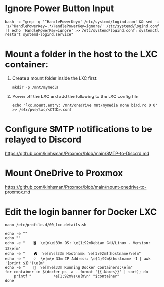 # Ignore Power Button Input
   ```
   bash -c "grep -q '^HandlePowerKey=' /etc/systemd/logind.conf && sed -i 's/^HandlePowerKey=.*/HandlePowerKey=ignore/' /etc/systemd/logind.conf || echo 'HandlePowerKey=ignore' >> /etc/systemd/logind.conf; systemctl restart systemd-logind.service"
   ```
# Mount a folder in the host to the LXC container:
1. Create a mount folder inside the LXC first:
   ```
   mkdir -p /mnt/mymedia
   ```
2. Power off the LXC and add the following to the LXC config file
   ```
   echo 'lxc.mount.entry: /mnt/onedrive mnt/mymedia none bind,ro 0 0' >> /etc/pve/lxc/<CTID>.conf
   ```

# Configure SMTP notifications to be relayed to Discord
   https://github.com/kinhsman/Proxmox/blob/main/SMTP-to-Discord.md

# Mount OneDrive to Proxmox
   https://github.com/kinhsman/Proxmox/blob/main/mount-onedrive-to-proxmox.md

# Edit the login banner for Docker LXC
   ```
   nano /etc/profile.d/00_lxc-details.sh 
   ```
   ```
   echo -e ""
   echo ""
   echo -e "    🖥️  \e[m\e[33m OS: \e[1;92mDebian GNU/Linux - Version: 12\e[m"
   echo -e "    🏠  \e[m\e[33m Hostname: \e[1;92m$(hostname)\e[m"
   echo -e "    💡  \e[m\e[33m IP Address: \e[1;92m$(hostname -I | awk '{print $1}')\e[m"
   echo -e "    🐳  \e[m\e[33m Running Docker Containers:\e[m"
   for container in $(docker ps -a --format '{{.Names}}' | sort); do
       printf "          \e[1;92m%s\e[m\n" "$container"
   done
   ```
